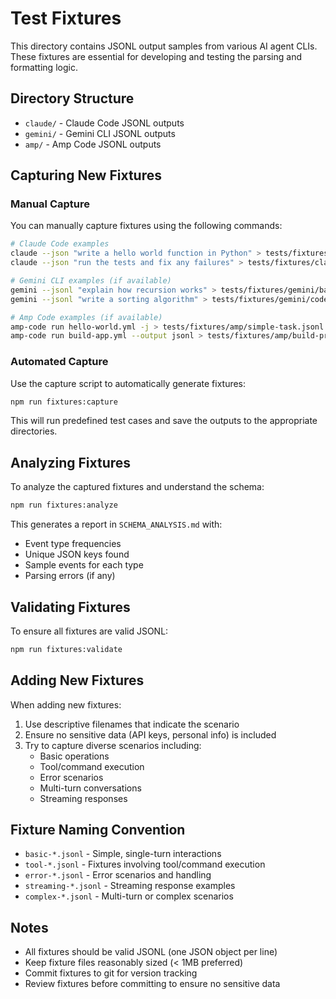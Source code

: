 # Test Fixtures

This directory contains JSONL output samples from various AI agent CLIs. These fixtures are
essential for developing and testing the parsing and formatting logic.

## Directory Structure

- `claude/` - Claude Code JSONL outputs
- `gemini/` - Gemini CLI JSONL outputs
- `amp/` - Amp Code JSONL outputs

## Capturing New Fixtures

### Manual Capture

You can manually capture fixtures using the following commands:

```bash
# Claude Code examples
claude --json "write a hello world function in Python" > tests/fixtures/claude/basic-message.jsonl
claude --json "run the tests and fix any failures" > tests/fixtures/claude/tool-use.jsonl

# Gemini CLI examples (if available)
gemini --jsonl "explain how recursion works" > tests/fixtures/gemini/basic-content.txt
gemini --jsonl "write a sorting algorithm" > tests/fixtures/gemini/code-generation.txt

# Amp Code examples (if available)
amp-code run hello-world.yml -j > tests/fixtures/amp/simple-task.jsonl
amp-code run build-app.yml --output jsonl > tests/fixtures/amp/build-process.jsonl
```

### Automated Capture

Use the capture script to automatically generate fixtures:

```bash
npm run fixtures:capture
```

This will run predefined test cases and save the outputs to the appropriate directories.

## Analyzing Fixtures

To analyze the captured fixtures and understand the schema:

```bash
npm run fixtures:analyze
```

This generates a report in `SCHEMA_ANALYSIS.md` with:

- Event type frequencies
- Unique JSON keys found
- Sample events for each type
- Parsing errors (if any)

## Validating Fixtures

To ensure all fixtures are valid JSONL:

```bash
npm run fixtures:validate
```

## Adding New Fixtures

When adding new fixtures:

1. Use descriptive filenames that indicate the scenario
2. Ensure no sensitive data (API keys, personal info) is included
3. Try to capture diverse scenarios including:
   - Basic operations
   - Tool/command execution
   - Error scenarios
   - Multi-turn conversations
   - Streaming responses

## Fixture Naming Convention

- `basic-*.jsonl` - Simple, single-turn interactions
- `tool-*.jsonl` - Fixtures involving tool/command execution
- `error-*.jsonl` - Error scenarios and handling
- `streaming-*.jsonl` - Streaming response examples
- `complex-*.jsonl` - Multi-turn or complex scenarios

## Notes

- All fixtures should be valid JSONL (one JSON object per line)
- Keep fixture files reasonably sized (< 1MB preferred)
- Commit fixtures to git for version tracking
- Review fixtures before committing to ensure no sensitive data
